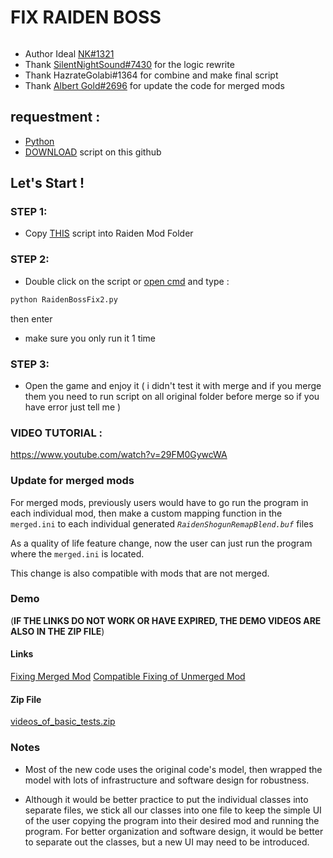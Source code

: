 # FIX RAIDEN BOSS
<a href=""><img alt="" src="https://cdn.discordapp.com/attachments/1030715335910887425/1060179887933104229/raiden.png?width=838&height=417"></a>
- Author Ideal [NK#1321](https://discordapp.com/users/277117247523389450)
- Thank [SilentNightSound#7430](https://github.com/SilentNightSound) for the logic rewrite
- Thank HazrateGolabi#1364 for combine and make final script
- Thank [Albert Gold#2696](https://github.com/Alex-Au1) for update the code for merged mods
## requestment : 
- [Python](https://www.python.org/downloads/)
- [DOWNLOAD](https://github.com/nhok0169/Fix-Raiden-Boss/archive/refs/heads/nhok0169.zip) script on this github
## Let's Start !
### STEP 1:
- Copy [THIS](https://github.com/nhok0169/Fix-Raiden-Boss/blob/nhok0169/Fix-Raiden-Boss%202.0%20(for%20all%20user%20)/RaidenBossFix2.py) script into Raiden Mod Folder 
### STEP 2:
- Double click on the script or [open cmd](https://www.google.com/search?q=how+to+open+cmd+in+a+folder&oq=how+to+open+cmd) and type :
```python
python RaidenBossFix2.py
```
then enter
- make sure you only run it 1 time
### STEP 3:
- Open the game and enjoy it ( i didn't test it with merge and if you merge them you need to run script on all original folder before merge so if you have error just tell me )
### VIDEO TUTORIAL :
https://www.youtube.com/watch?v=29FM0GywcWA
### Update for merged mods
For merged mods, previously users would have to go run the program in each individual mod, then make a custom mapping function in the `merged.ini` to each individual generated _`RaidenShogunRemapBlend.buf`_ files

As a quality of life feature change, now the user can just run the program where the `merged.ini` is located.

This change is also compatible with mods that are not merged.

### Demo
(**IF THE LINKS DO NOT WORK OR HAVE EXPIRED, THE DEMO VIDEOS ARE ALSO IN THE ZIP FILE**)

#### Links
[Fixing Merged Mod](https://streamable.com/c8zi25)
[Compatible Fixing of Unmerged Mod](https://streamable.com/ymcn3o)

#### Zip File
[videos_of_basic_tests.zip](https://github.com/nhok0169/Fix-Raiden-Boss/files/12570065/videos_of_basic_tests.zip)

### Notes
- Most of the new code uses the original code's model, then wrapped the model with lots of infrastructure and software design for robustness.

 - Although it would be better practice to put the individual classes into separate files, we stick all our classes into one file to keep the simple UI of the user copying the program into their desired mod and running the program. For better organization and software design, it would be better to separate out the classes, but a new UI may need to be introduced.
